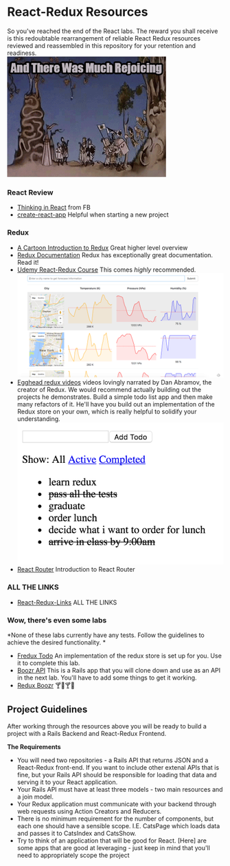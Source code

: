 # React-Redux Resources
So you've reached the end of the React labs. The reward you shall receive is this redoubtable rearrangement of reliable React Redux resources reviewed and reassembled in this repository for your retention and readiness.    
![Rejoice](images/giphy.gif)


### React Review
+ [Thinking in React](https://facebook.github.io/react/docs/thinking-in-react.html) from FB     
+ [create-react-app](https://github.com/facebookincubator/create-react-app) Helpful when starting a new project
### Redux
+ [A Cartoon Introduction to Redux](https://code-cartoons.com/a-cartoon-intro-to-redux-3afb775501a6#.5m2e47a72) Great higher level overview        
+ [Redux Documentation](http://redux.js.org/index.html) Redux has exceptionally great documentation. Read it!     
+ [Udemy React-Redux Course](https://www.udemy.com/react-redux/) This comes *highly* recommended.       ![somehting you'll build in the udemy course](images/udemy.png)     
+ [Egghead redux videos](https://egghead.io/courses/getting-started-with-redux)  videos lovingly narrated by Dan Abramov, the creator of Redux. We would recommend actually building out the projects he demonstrates.  Build a simple todo list app and then make many refactors of it. He'll have you build out an implementation of the Redux store on your own, which is really helpful to solidify your understanding.      ![somehting you'll build in the egghead course](images/egghead.png)     
+ [React Router](https://github.com/reactjs/react-router-tutorial)  Introduction to React Router


### ALL THE LINKS
+ [React-Redux-Links](https://github.com/markerikson/react-redux-links)
ALL THE LINKS

### Wow, there's even some labs
*None of these labs currently have any tests. Follow the guidelines to achieve the desired functionality. *     

+ [Fredux Todo](https://github.com/learn-co-curriculum/fredux-todo-list) An implementation of the redux store is set up for you. Use it to complete this lab.     
+ [Boozr API](https://github.com/learn-co-curriculum/boozer-api-web-0716) This is a  Rails app that you will clone down and use as an API in the next lab. You'll have to add some things to get it working.      
+ [Redux Boozr](https://github.com/learn-co-curriculum/redux-boozer-with-api) 🍸🍹🍸🍹   

## Project Guidelines
After working through the resources above you will be ready to build a project with a Rails Backend and React-Redux Frontend.

**The Requirements**
+ You will need two repositories - a Rails API that returns JSON and a React-Redux front-end. If you want to include other extenal APIs that is fine, but your Rails API should be responsible for loading that data and serving it to your React application.
+ Your Rails API must have at least three models - two main resources and a join model.
+ Your Redux application must communicate with your backend through web requests using Action Creators and Reducers.
+ There is no minimum requirement for the number of components, but each one should have a sensible scope. I.E. CatsPage which loads data and passes it to CatsIndex and CatsShow.
+ Try to think of an application that will be good for React. [Here] are some apps that are good at leveraging - just keep in mind that you'll need to appropriately scope the project
